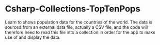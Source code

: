 # Csharp-Collections-TopTenPops
Learn to shows population data for the countries of the world. The data is sourced from an external data file, actually a CSV file, and the code will therefore need to read this file into a collection in order for the app to make use of and display the data.
